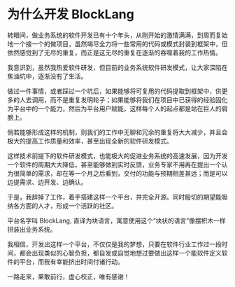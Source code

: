 # 为什么开发 BlockLang

转眼间，做业务系统的软件开发已有十个年头，从刚开始的激情满满，到周而复始地一个接一个的做项目，虽然竭尽全力将一些常用的代码或模式封装到框架中，但依然感觉到了无尽的重复，而正是这无尽的重复在逐渐的吞噬着我的工作热情。

我意识到，虽然我热爱软件研发，但目前的业务系统软件研发模式，让大家深陷在焦油坑中，逐渐没有了生活。

做过一件事情，或者踩过一个坑后，如果能够将可复用的代码提取到框架中，供更多的人去调用，而不是重复发明轮子；如果能够将我们在项目中已获得的经验固化为平台中的一个能力，然后为平台用户赋能，这样每个人的起点都是站在巨人的肩膀上。

倘若能够形成这样的机制，则我们的工作中无聊和冗余的重复将大大减少，并且会极大的提高工作质量和效率，甚至出现全新的软件研发模式。

这样技术前提下的软件研发模式，也能极大的促进业务系统的高速发展，因为开发一个软件的周期大大降低，甚至能够做到实时反馈，业务专家不用再在提出一个认为很简单的需求，却在等一个月之后看到，交付的功能与预期相差甚远；而是可以边提需求、边开发、边确认。

于是，我辞掉了工作，着手搭建这样一个平台，并完全开源。同时殷切的期望能吸纳各方面的人才，形成一个活跃的社区。

平台名字叫 BlockLang, 直译为块语言，寓意使用这个“块状的语言”像摆积木一样拼装出业务系统。

我相信，开发出这样一个平台，不仅仅是我的梦想，只要在软件行业工作过一段时间，都会出现类似的心智负担，都自发或自觉地想过要做出这样一个能软件定义软件的平台，而我有幸能挤出时间付诸行动。

一路走来，果敢前行，虚心校正，唯有感谢！